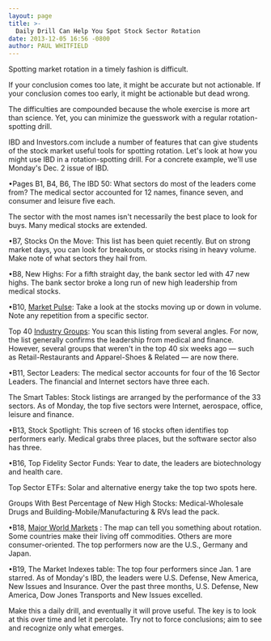 ```yaml
---
layout: page
title: >-
  Daily Drill Can Help You Spot Stock Sector Rotation
date: 2013-12-05 16:56 -0800
author: PAUL WHITFIELD
---
```





Spotting market rotation in a timely fashion is difficult.


If your conclusion comes too late, it might be accurate but not actionable. If your conclusion comes too early, it might be actionable but dead wrong.


The difficulties are compounded because the whole exercise is more art than science. Yet, you can minimize the guesswork with a regular rotation-spotting drill.


IBD and Investors.com include a number of features that can give students of the stock market useful tools for spotting rotation. Let's look at how you might use IBD in a rotation-spotting drill. For a concrete example, we'll use Monday's Dec. 2 issue of IBD.


•Pages B1, B4, B6, The IBD 50: What sectors do most of the leaders come from? The medical sector accounted for 12 names, finance seven, and consumer and leisure five each.


The sector with the most names isn't necessarily the best place to look for buys. Many medical stocks are extended.


•B7, Stocks On the Move: This list has been quiet recently. But on strong market days, you can look for breakouts, or stocks rising in heavy volume. Make note of what sectors they hail from.


•B8, New Highs: For a fifth straight day, the bank sector led with 47 new highs. The bank sector broke a long run of new high leadership from medical stocks.


•B10, [Market Pulse](http://news.investors.com/investing/big-picture.htm): Take a look at the stocks moving up or down in volume. Note any repetition from a specific sector.


Top 40 [Industry Groups](https://www.investors.com/pdf/IBD197_120513.pdf): You scan this listing from several angles. For now, the list generally confirms the leadership from medical and finance. However, several groups that weren't in the top 40 six weeks ago — such as Retail-Restaurants and Apparel-Shoes & Related — are now there.


•B11, Sector Leaders: The medical sector accounts for four of the 16 Sector Leaders. The financial and Internet sectors have three each.


The Smart Tables: Stock listings are arranged by the performance of the 33 sectors. As of Monday, the top five sectors were Internet, aerospace, office, leisure and finance.


•B13, Stock Spotlight: This screen of 16 stocks often identifies top performers early. Medical grabs three places, but the software sector also has three.


•B16, Top Fidelity Sector Funds: Year to date, the leaders are biotechnology and health care.


Top Sector ETFs: Solar and alternative energy take the top two spots here.


Groups With Best Percentage of New High Stocks: Medical-Wholesale Drugs and Building-Mobile/Manufacturing & RVs lead the pack.


•B18, [Major World Markets](http://news.investors.com/investing/international-leaders.htm) : The map can tell you something about rotation. Some countries make their living off commodities. Others are more consumer-oriented. The top performers now are the U.S., Germany and Japan.


•B19, The Market Indexes table: The top four performers since Jan. 1 are starred. As of Monday's IBD, the leaders were U.S. Defense, New America, New Issues and Insurance. Over the past three months, U.S. Defense, New America, Dow Jones Transports and New Issues excelled.


Make this a daily drill, and eventually it will prove useful. The key is to look at this over time and let it percolate. Try not to force conclusions; aim to see and recognize only what emerges.





